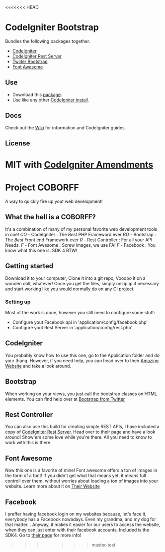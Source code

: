 <<<<<<< HEAD
# CodeIgniter Bootstrap

Bundles the following packages together.

* [CodeIgniter](https://github.com/bcit-ci/CodeIgniter)
* [CodeIgniter Rest Server](https://github.com/chriskacerguis/codeigniter-restserver)
* [Twiiter Bootstrap](https://github.com/twbs/bootstrap)
* [Font Awesome](https://github.com/FortAwesome/Font-Awesome)

## Use

* Download this [package](https://github.com/sjlu/CodeIgniter-Bootstrap/archive/master.zip).
* Use like any other [CodeIgniter install](http://codeigniter.com/user_guide/installation/index.html). 

## Docs

Check out the [Wiki](https://github.com/sjlu/CodeIgniter-Bootstrap/wiki) for information and CodeIgniter guides.

## License

MIT with [CodeIgniter Amendments](http://codeigniter.com/user_guide/license.html)
=======
# Project COBORFF
A way to quickly fire up yout web development!

## What the hell is a COBORFF?
It's a combination of many of my personal favorite web development tools in one!
*CO* - CodeIgniter : The *Best* PHP Frameword ever
*BO* - Bootstrap : The *Best* Front end Framework ever
*R* - Rest Controller : For all your API Needs.
*F* - Font Awesome : Screw images, we use FA!
*F* - Facebook : You know what this one is. SDK 4 BTW!

## Getting started
Download it to your computer, Clone it into a git repo, Voodoo it on a wooden doll, whatever!
Once you get the files, simply unzip ip if necessary and start working like you would normally do on any CI project.

### Setting up
Most of the work is done, however you still need to configure some stuff:

* Configure yout Facebook api in 'application/config/facebook.php'
* Configure yout Rest Server in 'application/config/rest.php'

## CodeIgniter
You probably know how to use this one, go to the Application folder and do your thang.
However, if you need help, you can head over to their [Amazing Website](www.codeigniter.com/) and take a look around.

## Bootstrap
When working on your views, you just call the bootstrap classes on HTML elements.
You can find help over at [Bootstrap from Twitter](http://getbootstrap.com/)

## Rest Controller
You can also use this build for creating simple REST APIs, I have included a copy of [CodeIgniter Rest Server](https://github.com/chriskacerguis/codeigniter-restserver).
Head over to their page and have a look around! Show'em some love while you're there. All you need to know to work with this is there.

## Font Awesome
Now this one is a favorite of mine! Font awesome offers a ton of images in the form of a font!
If you didn't get what that means yet, it means full controll over them, without worries about loading a ton of images into your website.
Learn more about it on [Their Website](http://fortawesome.github.io/Font-Awesome/)

## Facebook
I preffer having facebook login on my websites because, let's face it, everybody has a Facebook nowadays. Even my grandma, and my dog for that matter...
Anyway, it makes it easier for our users to access the website, when they can just enter with their facebook accounts.
Included is the SDK4. Go to [their page](https://github.com/facebook/facebook-php-sdk-v4) for more info!

>>>>>>> master-test

